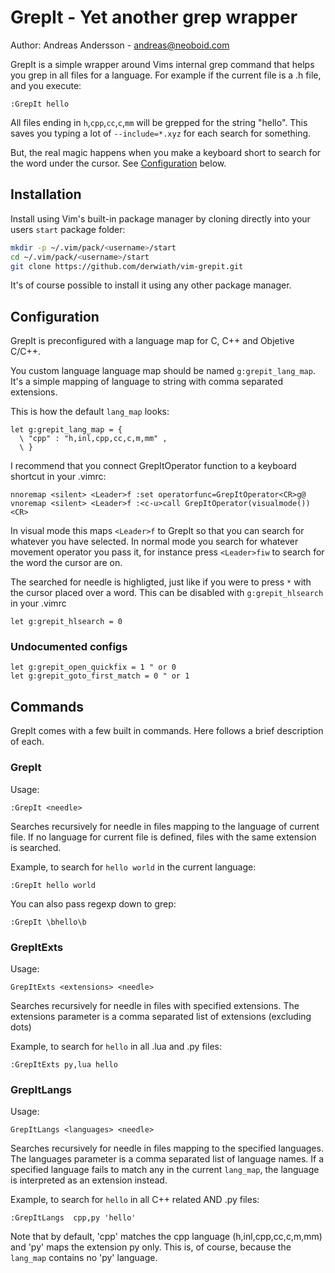 # GrepIt - Yet another grep wrapper

Author: Andreas Andersson - [andreas@neoboid.com](mailto:andreas@neoboid.com)

GrepIt is a simple wrapper around Vims internal grep command that helps
you grep in all files for a language. For example if the current
file is a .h file, and you execute:

```viml
:GrepIt hello
```

All files ending in `h`,`cpp`,`cc`,`c`,`mm` will be grepped for the string "hello". This
saves you typing a lot of `--include=*.xyz` for each search for something.

But, the real magic happens when you make a keyboard short to search for
the word under the cursor. See [Configuration](#configuration) below.

## Installation

Install using Vim's built-in package manager by cloning directly into
your users `start` package folder:

```sh
mkdir -p ~/.vim/pack/<username>/start
cd ~/.vim/pack/<username>/start
git clone https://github.com/derwiath/vim-grepit.git
```

It's of course possible to install it using any other package manager.

## Configuration

GrepIt is preconfigured with a language map for C, C++ and Objetive C/C++.

You custom language language map should be named `g:grepit_lang_map`. It's a
simple mapping of language to string with comma separated extensions.

This is how the default `lang_map` looks:

```viml
let g:grepit_lang_map = {
  \ "cpp" : "h,inl,cpp,cc,c,m,mm" ,
  \ }
```

I recommend that you connect GrepItOperator function to a keyboard
shortcut in your .vimrc:

```viml
nnoremap <silent> <Leader>f :set operatorfunc=GrepItOperator<CR>g@
vnoremap <silent> <Leader>f :<c-u>call GrepItOperator(visualmode())<CR>
```

In visual mode this maps `<Leader>f` to GrepIt so that you can search for whatever
you have selected.
In normal mode you search for whatever movement operator you pass it, for
instance press `<Leader>fiw` to search for the word the cursor are on.

The searched for needle is highligted, just like if you were to press `*` with
the cursor placed over a word. This can be disabled with `g:grepit_hlsearch`
in your .vimrc

```viml
let g:grepit_hlsearch = 0
```

### Undocumented configs

```viml
let g:grepit_open_quickfix = 1 " or 0
let g:grepit_goto_first_match = 0 " or 1
```

## Commands

GrepIt comes with a few built in commands. Here follows a brief description
of each.

### GrepIt

Usage:
```viml
:GrepIt <needle>
```

Searches recursively for needle in files mapping to the language of current
file. If no language for current file is defined, files with the same extension
is searched.

Example, to search for `hello world` in the current language:

```viml
:GrepIt hello world
```

You can also pass regexp down to grep:

```viml
:GrepIt \bhello\b
```

### GrepItExts

Usage:
```viml
GrepItExts <extensions> <needle>
```

Searches recursively for needle in files with specified extensions.
The extensions parameter is a comma separated list of extensions (excluding dots)

Example, to search for `hello` in all .lua and .py files:

```viml
:GrepItExts py,lua hello
```

### GrepItLangs

Usage:
```viml
GrepItLangs <languages> <needle>
```

Searches recursively for needle in files mapping to the specified languages. The languages parameter
is a comma separated list of language names. If a specified language fails to match any in the current
`lang_map`, the language is interpreted as an extension instead.

Example, to search for `hello` in all C++ related AND .py files:

```viml
:GrepItLangs  cpp,py 'hello'
```

Note that by default, 'cpp' matches the cpp language (h,inl,cpp,cc,c,m,mm) and 'py' maps the extension
py only. This is, of course, because the `lang_map` contains no 'py' language.
